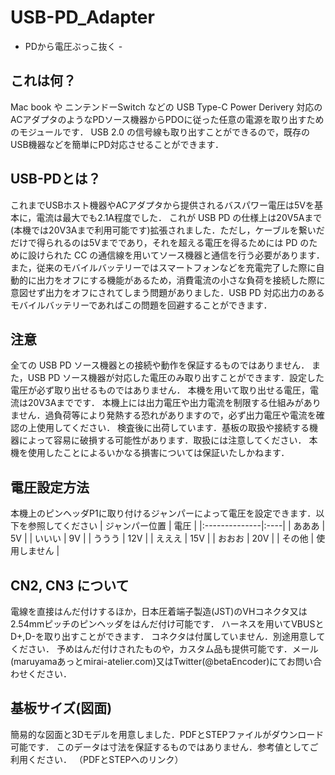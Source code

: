 # USB-PD_Adapter
- PDから電圧ぶっこ抜く -

## これは何？
Mac book や ニンテンドーSwitch などの USB Type-C Power Derivery 対応のACアダプタのようなPDソース機器からPDOに従った任意の電源を取り出すためのモジュールです．
USB 2.0 の信号線も取り出すことができるので，既存のUSB機器などを簡単にPD対応させることができます．

## USB-PDとは？
これまでUSBホスト機器やACアダプタから提供されるバスパワー電圧は5Vを基本に，電流は最大でも2.1A程度でした．
これが USB PD の仕様上は20V5Aまで(本機では20V3Aまで利用可能です)拡張されました．ただし，ケーブルを繋いだだけで得られるのは5Vまでであり，それを超える電圧を得るためには PD のために設けられた CC の通信線を用いてソース機器と通信を行う必要があります．
また，従来のモバイルバッテリーではスマートフォンなどを充電完了した際に自動的に出力をオフにする機能があるため，消費電流の小さな負荷を接続した際に意図せず出力をオフにされてしまう問題がありました．USB PD 対応出力のあるモバイルバッテリーであればこの問題を回避することができます．

## 注意
全ての USB PD ソース機器との接続や動作を保証するものではありません．
また，USB PD ソース機器が対応した電圧のみ取り出すことができます．設定した電圧が必ず取り出せるものではありません．
本機を用いて取り出せる電圧，電流は20V3Aまでです．
本機上には出力電圧や出力電流を制限する仕組みがありません．過負荷等により発熱する恐れがありますので，必ず出力電圧や電流を確認の上使用してください．
検査後に出荷しています．基板の取扱や接続する機器によって容易に破損する可能性があります．取扱には注意してください．
本機を使用したことによるいかなる損害については保証いたしかねます．

## 電圧設定方法
本機上のピンヘッダP1に取り付けるジャンパーによって電圧を設定できます．以下を参照してください
| ジャンパー位置 | 電圧 |
|:--------------|:----|
| あああ          | 5V  |
| いいい        | 9V  |
| ううう        | 12V |
| えええ        | 15V |
| おおお        | 20V |
| その他        | 使用しません |

## CN2, CN3 について
電線を直接はんだ付けするほか，日本圧着端子製造(JST)のVHコネクタ又は2.54mmピッチのピンヘッダをはんだ付け可能です．
ハーネスを用いてVBUSとD+,D-を取り出すことができます．
コネクタは付属していません．別途用意してください．
予めはんだ付けされたものや，カスタム品も提供可能です．メール(maruyamaあっとmirai-atelier.com)又はTwitter(@betaEncoder)にてお問い合わせください．

## 基板サイズ(図面)
簡易的な図面と3Dモデルを用意しました．PDFとSTEPファイルがダウンロード可能です．
このデータは寸法を保証するものではありません．参考値としてご利用ください．
（PDFとSTEPへのリンク）